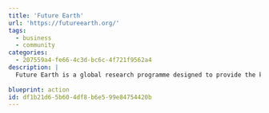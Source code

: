 ```yaml
---
title: 'Future Earth'
url: 'https://futureearth.org/'
tags:
  - business
  - community
categories:
  - 207559a4-fe66-4c3d-bc6c-4f721f9562a4
description: |
  Future Earth is a global research programme designed to provide the knowledge needed to support transformations towards sustainability. They focus on systems-based approaches, seeking to deepen the understanding of complex Earth systems and human dynamics across different disciplines.
  
blueprint: action
id: df1b21d6-5b60-4df8-b6e5-99e84754420b
---
```

